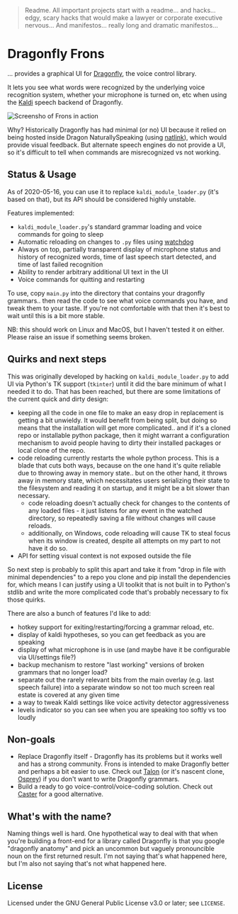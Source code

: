 > Readme. All important projects start with a readme... and hacks... edgy, scary hacks that would make a lawyer or corporate executive nervous... And manifestos... really long and dramatic manifestos...

# Dragonfly Frons

... provides a graphical UI for [Dragonfly](https://github.com/dictation-toolbox/dragonfly), the voice control library.

It lets you see what words were recognized by the underlying voice recognition system, whether your microphone is turned on, etc when using the [Kaldi](https://dragonfly2.readthedocs.io/en/latest/kaldi_engine.html) speech backend of Dragonfly.

![Screensho of Frons in action](https://user-images.githubusercontent.com/931544/82132678-1cf69780-9797-11ea-93f8-bf6116277029.png)

Why? Historically Dragonfly has had minimal (or no) UI because it relied on being hosted inside Dragon NaturallySpeaking (using [natlink](https://qh.antenna.nl/unimacro/index.html)), which would provide visual feedback. But alternate speech engines do not provide a UI, so it's difficult to tell when commands are misrecognized vs not working.

## Status & Usage

As of 2020-05-16, you can use it to replace `kaldi_module_loader.py` (it's based on that), but its API should be considered highly unstable.

Features implemented:

* `kaldi_module_loader.py`'s standard grammar loading and voice commands for going to sleep
* Automatic reloading on changes to `.py` files using [watchdog](https://github.com/gorakhargosh/watchdog)
* Always on top, partially transparent display of microphone status and history of recognized words, time of last speech start detected, and time of last failed recognition
* Ability to render arbitrary additional UI text in the UI
* Voice commands for quitting and restarting

To use, copy `main.py` into the directory that contains your dragonfly grammars.. then read the code to see what voice commands you have, and tweak them to your taste. If you're not comfortable with that then it's best to wait until this is a bit more stable.

NB: this should work on Linux and MacOS, but I haven't tested it on either. Please raise an issue if something seems broken.

## Quirks and next steps

This was originally developed by hacking on `kaldi_module_loader.py` to add UI via Python's TK support (`tkinter`) until it did the bare minimum of what I needed it to do. That has been reached, but there are some limitations of the current quick and dirty design:

* keeping all the code in one file to make an easy drop in replacement is getting a bit unwieldy. It would benefit from being split, but doing so means that the installation will get more complicated.. and if it's a cloned repo or installable python package, then it might warrant a configuration mechanism to avoid people having to dirty their installed packages or local clone of the repo.
* code reloading currently restarts the whole python process. This is a blade that cuts both ways, because on the one hand it's quite reliable due to throwing away in memory state.. but on the other hand, it throws away in memory state, which necessitates users serializing their state to the filesystem and reading it on startup, and it might be a bit slower than necessary.
    * code reloading doesn't actually check for changes to the contents of any loaded files - it just listens for any event in the watched directory, so repeatedly saving a file without changes will cause reloads.
    * additionally, on Windows, code reloading will cause TK to steal focus when its window is created, despite all attempts on my part to not have it do so.
* API for setting visual context is not exposed outside the file

So next step is probably to split this apart and take it from "drop in file with minimal dependencies" to a repo you clone and pip install the dependencies for, which means I can justify using a UI toolkit that is not built in to Python's stdlib and write the more complicated code that's probably necessary to fix those quirks.

There are also a bunch of features I'd like to add:

* hotkey support for exiting/restarting/forcing a grammar reload, etc.
* display of kaldi hypotheses, so you can get feedback as you are speaking
* display of what microphone is in use (and maybe have it be configurable via UI/settings file?)
* backup mechanism to restore "last working" versions of broken grammars that no longer load?
* separate out the rarely relevant bits from the main overlay (e.g. last speech failure) into a separate window so not too much screen real estate is covered at any given time
* a way to tweak Kaldi settings like voice activity detector aggressiveness
* levels indicator so you can see when you are speaking too softly vs too loudly

## Non-goals

* Replace Dragonfly itself - Dragonfly has its problems but it works well and has a strong community. Frons is intended to make Dragonfly better and perhaps a bit easier to use. Check out [Talon](http://talonvoice.com/) (or it's nascent clone, [Osprey](https://github.com/osprey-voice/osprey/)) if you don't want to write Dragonfly grammars.
* Build a ready to go voice-control/voice-coding solution. Check out [Caster](https://caster.readthedocs.io/en/latest/) for a good alternative.

## What's with the name?

Naming things well is hard. One hypothetical way to deal with that when you're building a front-end for a library called Dragonfly is that you google "dragonfly anatomy" and pick an uncommon but vaguely pronouncible noun on the first returned result. I'm not saying that's what happened here, but I'm also not saying that's not what happened here.

## License

Licensed under the GNU General Public License v3.0 or later; see `LICENSE`.
